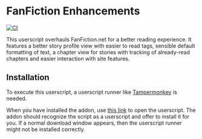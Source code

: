 # FanFiction Enhancements

[![CI](https://github.com/amur-tiger/fanfiction-enhancements/actions/workflows/ci.yml/badge.svg)](https://github.com/amur-tiger/fanfiction-enhancements/actions/workflows/ci.yml)

This userscript overhauls FanFiction.net for a better reading experience. It features a better story profile view with easier to read tags, sensible default formatting of text, a chapter view for stories with tracking of already-read chapters and easier interaction with site features.

## Installation

To execute this userscript, a userscript runner like [Tampermonkey](https://www.tampermonkey.net/) is needed.

When you have installed the addon, use [this link](https://amur-tiger.github.io/fanfiction-enhancements/latest/fanfiction-enhancements.user.js) to open the userscript. The addon should recognize the script as a userscript and offer to install it for you. If a normal download window appears, then the userscript runner might not be installed correctly.

